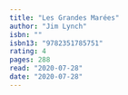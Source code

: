 ```yaml
---
title: "Les Grandes Marées"
author: "Jim Lynch"
isbn: ""
isbn13: "9782351785751"
rating: 4
pages: 288
read: "2020-07-28"
date: "2020-07-28"
---
```


